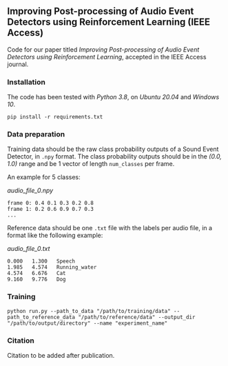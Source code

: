 ## Improving Post-processing of Audio Event Detectors using Reinforcement Learning (IEEE Access)

Code for our paper titled _Improving Post-processing of Audio Event Detectors using Reinforcement Learning_, accepted in the IEEE Access journal.

### Installation

The code has been tested with _Python 3.8_, on _Ubuntu 20.04_ and _Windows 10_.

```shell
pip install -r requirements.txt
```

### Data preparation

Training data should be the raw class probability outputs of a Sound Event Detector, in ```.npy``` format. The class probability outputs should be in the _(0.0, 1.0)_ range and be 1 vector of length ```num_classes``` per frame.

An example for 5 classes:

_audio_file_0.npy_
```shell
frame 0: 0.4 0.1 0.3 0.2 0.8
frame 1: 0.2 0.6 0.9 0.7 0.3
...
```

Reference data should be one ```.txt``` file with the labels per audio file, in a format like the following example:

_audio_file_0.txt_

```shell
0.000	1.300	Speech
1.985	4.574	Running_water
4.574	6.676	Cat
9.160	9.776	Dog
```

### Training

```shell
python run.py --path_to_data "/path/to/training/data" --path_to_reference_data "/path/to/reference/data" --output_dir "/path/to/output/directory" --name "experiment_name"
```

### Citation

Citation to be added after publication.

